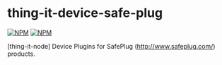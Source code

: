 # thing-it-device-safe-plug

[![NPM](https://nodei.co/npm/thing-it-device-safe-plug.png)](https://nodei.co/npm/thing-it-device-safe-plug/)
[![NPM](https://nodei.co/npm-dl/thing-it-device-safe-plug.png)](https://nodei.co/npm/thing-it-device-safe-plug/)

[thing-it-node] Device Plugins for SafePlug (http://www.safeplug.com/) products.


